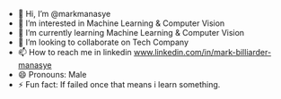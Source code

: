 - 👋 Hi, I’m @markmanasye
- 👀 I’m interested in Machine Learning & Computer Vision
- 🌱 I’m currently learning Machine Learning & Computer Vision
- 💞️ I’m looking to collaborate on Tech Company
- 📫 How to reach me in linkedin www.linkedin.com/in/mark-billiarder-manasye
- 😄 Pronouns: Male
- ⚡ Fun fact: If failed once that means i learn something.

<!---
markmanasye/markmanasye is a ✨ special ✨ repository because its `README.md` (this file) appears on your GitHub profile.
You can click the Preview link to take a look at your changes.
--->
